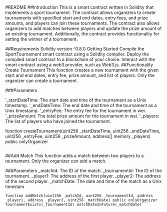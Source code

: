 #README
##Introduction
This is a smart contract written in Solidity that implements a sport tournament. The contract allows organizers to create tournaments with specified start and end dates, entry fees, and prize amounts, and players can join these tournaments. The contract also allows organizers to add matches between players and update the prize amount of an existing tournament. Additionally, the contract provides functionality for setting the winner of a tournament.

##Requirements
Solidity version ^0.8.0
Getting Started
Compile the SportTournament smart contract using a Solidity compiler.
Deploy the compiled smart contract to a blockchain of your choice.
Interact with the smart contract using a web3 provider, such as Web3.js.
##Functionality
Create Tournament
This function creates a new tournament with the given start and end dates, entry fee, prize amount, and list of players. Only the organizer can create a tournament.

###Parameters

'_startDateTime: The start date and time of the tournament as a Unix timestamp.
'_endDateTime: The end date and time of the tournament as a Unix timestamp.
'_entryFee: The entry fee for the tournament in wei.
'_prizeAmount: The total prize amount for the tournament in wei.
'_players: The list of players who have joined the tournament.

function createTournament(uint256 _startDateTime, uint256 _endDateTime, uint256 _entryFee, uint256 _prizeAmount, address[] memory _players) public onlyOrganizer

```function createTournament(uint256 _startDateTime, uint256 _endDateTime, uint256 _entryFee, uint256 _prizeAmount, address[] memory _players) public onlyOrganizer
```
##Add Match
This function adds a match between two players to a tournament. Only the organizer can add a match.

###Parameters
_matchId: The ID of the match.
_tournamentId: The ID of the tournament.
_player1: The address of the first player.
_player2: The address of the second player.
_matchDate: The date and time of the match as a Unix timestam

```
function addMatch(uint256 _matchId, uint256 _tournamentId, address _player1, address _player2, uint256 _matchDate) public onlyOrganizer tournamentExists(_tournamentId) matchDateInFuture(_matchDate)```
